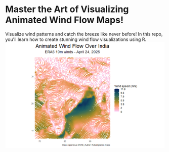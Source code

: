 # Master the Art of Visualizing Animated Wind Flow Maps!
Visualize wind patterns and catch the breeze like never before! In this repo, you'll learn how to create stunning wind flow visualizations using R.
![alt text](https://github.com/rahul4planet/animated-wind-flow/blob/main/wind_flow_india.gif?raw=true)
